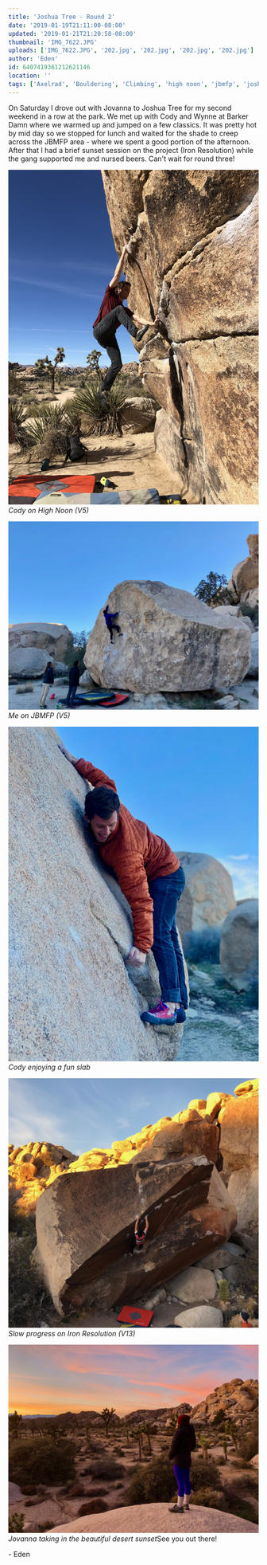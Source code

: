 ```yaml
---
title: 'Joshua Tree - Round 2'
date: '2019-01-19T21:11:00-08:00'
updated: '2019-01-21T21:20:58-08:00'
thumbnail: 'IMG_7622.JPG'
uploads: ['IMG_7622.JPG', '202.jpg', '202.jpg', '202.jpg', '202.jpg']
author: 'Eden'
id: 6407419361212621146
location: ''
tags: ['Axelrad', 'Bouldering', 'Climbing', 'high noon', 'jbmfp', 'joshua tree', 'sunset']
---
```

On Saturday I drove out with Jovanna to Joshua Tree for my second weekend in a row at the park. We met up with Cody and Wynne at Barker Damn where we warmed up and jumped on a few classics. It was pretty hot by mid day so we stopped for lunch and waited for the shade to creep across the JBMFP area - where we spent a good portion of the afternoon. After that I had a brief sunset session on the project (Iron Resolution) while the gang supported me and nursed beers. Can't wait for round three!

![image alt](uploads/IMG_7622.JPG)*Cody on High Noon (V5)*

![image alt](uploads/IMG_7640%202.jpg)*Me on JBMFP (V5)*

![image alt](uploads/IMG_7661%202.jpg)*Cody enjoying a fun slab*

![image alt](uploads/IMG_3110%202.jpg)*Slow progress on Iron Resolution (V13)*

![image alt](uploads/IMG_7668%202.jpg)*Jovanna taking in the beautiful desert sunset*See you out there!

\- Eden
